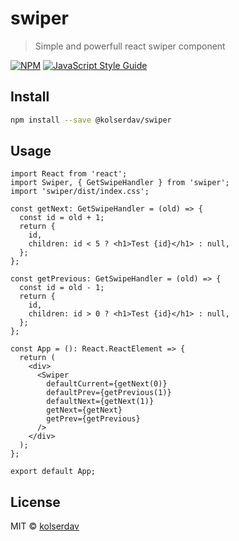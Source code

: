 # swiper

> Simple and powerfull react swiper component

[![NPM](https://img.shields.io/npm/v/swiper.svg)](https://www.npmjs.com/package/swiper) [![JavaScript Style Guide](https://img.shields.io/badge/code_style-standard-brightgreen.svg)](https://standardjs.com)

## Install

```bash
npm install --save @kolserdav/swiper
```

## Usage

```tsx
import React from 'react';
import Swiper, { GetSwipeHandler } from 'swiper';
import 'swiper/dist/index.css';

const getNext: GetSwipeHandler = (old) => {
  const id = old + 1;
  return {
    id,
    children: id < 5 ? <h1>Test {id}</h1> : null,
  };
};

const getPrevious: GetSwipeHandler = (old) => {
  const id = old - 1;
  return {
    id,
    children: id > 0 ? <h1>Test {id}</h1> : null,
  };
};

const App = (): React.ReactElement => {
  return (
    <div>
      <Swiper
        defaultCurrent={getNext(0)}
        defaultPrev={getPrevious(1)}
        defaultNext={getNext(1)}
        getNext={getNext}
        getPrev={getPrevious}
      />
    </div>
  );
};

export default App;
```

## License

MIT © [kolserdav](https://github.com/kolserdav)

